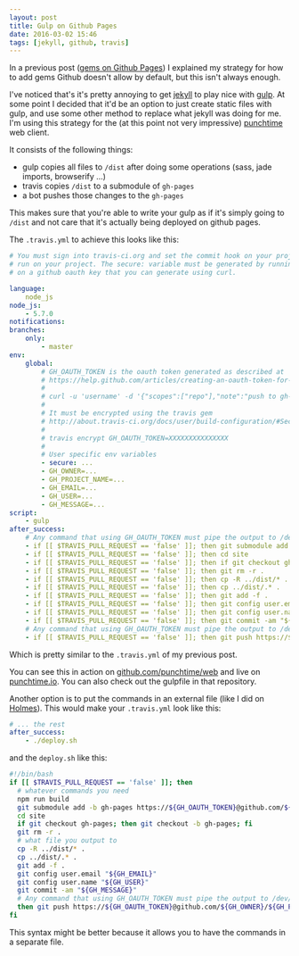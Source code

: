 ```yaml
---
layout: post
title: Gulp on Github Pages
date: 2016-03-02 15:46
tags: [jekyll, github, travis]
---
```


In a previous post ([gems on Github Pages](http://blog.haroen.me/gems-on-github-pages)) I explained my strategy for how to add gems Github doesn't allow by default, but this isn't always enough.

I've noticed that's it's pretty annoying to get [jekyll](https://jekyllrb.org) to play nice with [gulp](https://gulpjs.com). At some point I decided that it'd be an option to just create static files with gulp, and use some other method to replace what jekyll was doing for me. I'm using this strategy for the (at this point not very impressive) [punchtime](https://github.com/punchtime/web) web client.

It consists of the following things:

* gulp copies all files to `/dist` after doing some operations (sass, jade imports, browserify …)
* travis copies `/dist` to a submodule of `gh-pages`
* a bot pushes those changes to the `gh-pages`

This makes sure that you're able to write your gulp as if it's simply going to `/dist` and not care that it's actually being deployed on github pages.

The `.travis.yml` to achieve this looks like this:

```yml
# You must sign into travis-ci.org and set the commit hook on your project for travis to
# run on your project. The secure: variable must be generated by running `travis encrypt`
# on a github oauth key that you can generate using curl.

language:
    node_js
node_js:
    - 5.7.0
notifications:
branches:
    only:
        - master
env:
    global:
        # GH_OAUTH_TOKEN is the oauth token generated as described at
        # https://help.github.com/articles/creating-an-oauth-token-for-command-line-use
        #
        # curl -u 'username' -d '{"scopes":["repo"],"note":"push to gh-pages from travis"}' https://api.github.com/authorizations
        #
        # It must be encrypted using the travis gem
        # http://about.travis-ci.org/docs/user/build-configuration/#Secure-environment-variables
        #
        # travis encrypt GH_OAUTH_TOKEN=XXXXXXXXXXXXXXX
        #
        # User specific env variables
        - secure: ...
        - GH_OWNER=...
        - GH_PROJECT_NAME=...
        - GH_EMAIL=...
        - GH_USER=...
        - GH_MESSAGE=...
script:
    - gulp
after_success:
    # Any command that using GH_OAUTH_TOKEN must pipe the output to /dev/null to not expose your oauth token
    - if [[ $TRAVIS_PULL_REQUEST == 'false' ]]; then git submodule add -b gh-pages https://${GH_OAUTH_TOKEN}@github.com/${GH_OWNER}/${GH_PROJECT_NAME} site > /dev/null 2>&1
    - if [[ $TRAVIS_PULL_REQUEST == 'false' ]]; then cd site
    - if [[ $TRAVIS_PULL_REQUEST == 'false' ]]; then if git checkout gh-pages; then git checkout -b gh-pages; fi
    - if [[ $TRAVIS_PULL_REQUEST == 'false' ]]; then git rm -r .
    - if [[ $TRAVIS_PULL_REQUEST == 'false' ]]; then cp -R ../dist/* .
    - if [[ $TRAVIS_PULL_REQUEST == 'false' ]]; then cp ../dist/.* .
    - if [[ $TRAVIS_PULL_REQUEST == 'false' ]]; then git add -f .
    - if [[ $TRAVIS_PULL_REQUEST == 'false' ]]; then git config user.email "${GH_EMAIL}"
    - if [[ $TRAVIS_PULL_REQUEST == 'false' ]]; then git config user.name "${GH_USER}"
    - if [[ $TRAVIS_PULL_REQUEST == 'false' ]]; then git commit -am "${GH_MESSAGE}"
    # Any command that using GH_OAUTH_TOKEN must pipe the output to /dev/null to not expose your oauth token
    - if [[ $TRAVIS_PULL_REQUEST == 'false' ]]; then git push https://${GH_OAUTH_TOKEN}@github.com/${GH_OWNER}/${GH_PROJECT_NAME} HEAD:gh-pages > /dev/null 2>&1
```

Which is pretty similar to the `.travis.yml` of my previous post.

You can see this in action on [github.com/punchtime/web](https://github.com/punchtime/web) and live on [punchtime.io](https://punchtime.io). You can also check out the gulpfile in that repository.

Another option is to put the commands in an external file (like I did on [Holmes](https://github.com/Haroenv/holmes/)). This would make your `.travis.yml` look like this:

```yml
# ... the rest
after_success:
    - ./deploy.sh
```

and the `deploy.sh` like this:

```sh
#!/bin/bash
if [[ $TRAVIS_PULL_REQUEST == 'false' ]]; then
  # whatever commands you need
  npm run build
  git submodule add -b gh-pages https://${GH_OAUTH_TOKEN}@github.com/${GH_OWNER}/${GH_PROJECT_NAME} site > /dev/null 2>&1
  cd site
  if git checkout gh-pages; then git checkout -b gh-pages; fi
  git rm -r .
  # what file you output to
  cp -R ../dist/* .
  cp ../dist/.* .
  git add -f .
  git config user.email "${GH_EMAIL}"
  git config user.name "${GH_USER}"
  git commit -am "${GH_MESSAGE}"
  # Any command that using GH_OAUTH_TOKEN must pipe the output to /dev/null to not expose your oauth token
  then git push https://${GH_OAUTH_TOKEN}@github.com/${GH_OWNER}/${GH_PROJECT_NAME} HEAD:gh-pages > /dev/null 2>&1
fi
```

This syntax might be better because it allows you to have the commands in a separate file.
